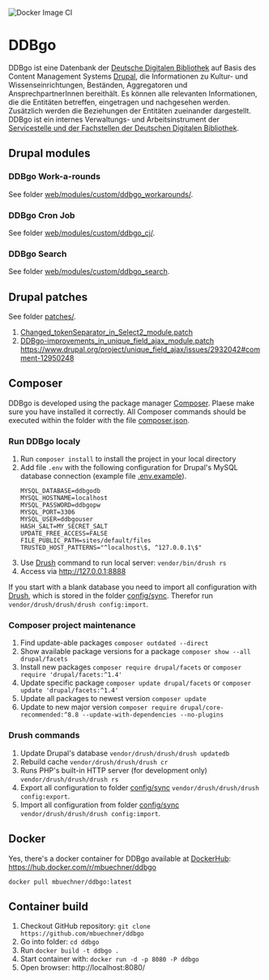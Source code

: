 ![Docker Image CI](https://github.com/mbuechner/ddbgo/workflows/Docker%20Image%20CI/badge.svg)

# DDBgo
DDBgo ist eine Datenbank der [Deutsche Digitalen Bibliothek](https://www.deutsche-digitale-bibliothek.de/) auf Basis des Content Management Systems [Drupal](https://www.drupal.org/), die Informationen zu Kultur- und Wissenseinrichtungen, Beständen, Aggregatoren und AnsprechpartnerInnen bereithält. Es können alle relevanten Informationen, die die Entitäten betreffen, eingetragen und nachgesehen werden. Zusätzlich werden die Beziehungen der Entitäten zueinander dargestellt. DDBgo ist ein internes Verwaltungs- und Arbeitsinstrument der [Servicestelle und der Fachstellen der Deutschen Digitalen Bibliothek](https://pro.deutsche-digitale-bibliothek.de/).

## Drupal modules
### DDBgo Work-a-rounds
See folder [web/modules/custom/ddbgo_workarounds/](web/modules/custom/ddbgo_workarounds/).
### DDBgo Cron Job
See folder [web/modules/custom/ddbgo_cj/](web/modules/custom/ddbgo_cj/).
### DDBgo Search
See folder [web/modules/custom/ddbgo_search](web/modules/custom/ddbgo_search/).
## Drupal patches
See folder [patches/](patches/).
1. [Changed_tokenSeparator_in_Select2_module.patch](patches/Changed_tokenSeparator_in_Select2_module.patch)
2. [DDBgo-improvements_in_unique_field_ajax_module.patch](patches/DDBgo-improvements_in_unique_field_ajax_module.patch)
   https://www.drupal.org/project/unique_field_ajax/issues/2932042#comment-12950248

## Composer
DDBgo is developed using the package manager [Composer](https://getcomposer.org/). Plaese make sure you have installed it correctly. All Composer commands should be executed within the folder with the file [composer.json](composer.json).

### Run DDBgo localy
1. Run `composer install` to install the project in your local directory
2. Add file `.env` with the following configuration for Drupal's MySQL database connection (example file [.env.example](.env.example)).
   ```
   MYSQL_DATABASE=ddbgodb
   MYSQL_HOSTNAME=localhost
   MYSQL_PASSWORD=ddbgopw
   MYSQL_PORT=3306
   MYSQL_USER=ddbgouser
   HASH_SALT=MY_SECRET_SALT
   UPDATE_FREE_ACCESS=FALSE
   FILE_PUBLIC_PATH=sites/default/files
   TRUSTED_HOST_PATTERNS="^localhost\$, ^127.0.0.1\$"
   ```
3. Use [Drush](https://www.drush.org/) command to run local server: `vendor/bin/drush rs`
4. Access via  http://127.0.0.1:8888

If you start with a blank database you need to import all configuration with [Drush](https://www.drush.org/), which is stored in the folder [config/sync](config/sync). Therefor run `vendor/drush/drush/drush config:import`.

### Composer project maintenance
1. Find update-able packages
   `composer outdated --direct`
2. Show available package versions for a package
   `composer show --all drupal/facets`
3. Install new packages
   `composer require drupal/facets` or `composer require 'drupal/facets:^1.4'`
4. Update specific package
   `composer update drupal/facets` or `composer update 'drupal/facets:^1.4'`
5. Update all packages to newest version
   `composer update`
6. Update to new major version
   `composer require drupal/core-recommended:^8.8 --update-with-dependencies --no-plugins`

### Drush commands
1. Update Drupal's database
   `vendor/drush/drush/drush updatedb`
2. Rebuild cache
   `vendor/drush/drush/drush cr`
3. Runs PHP's built-in HTTP server (for development only)
   `vendor/drush/drush/drush rs`
4. Export all configuration to folder [config/sync](config/sync)
   `vendor/drush/drush/drush config:export`.
5. Import all configuration from folder [config/sync](config/sync)
   `vendor/drush/drush/drush config:import`.

## Docker
Yes, there's a docker container for DDBgo available at [DockerHub](https://hub.docker.com/): https://hub.docker.com/r/mbuechner/ddbgo
```
docker pull mbuechner/ddbgo:latest
```
## Container build
1. Checkout GitHub repository: `git clone https://github.com/mbuechner/ddbgo`
2. Go into folder: `cd ddbgo`
3. Run `docker build -t ddbgo .`
4. Start container with: `docker run -d -p 8080 -P ddbgo`
5. Open browser: http://localhost:8080/

